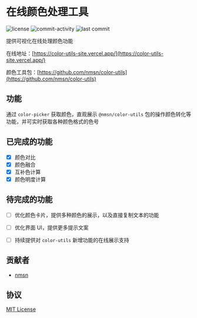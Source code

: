 # 在线颜色处理工具

![license](https://img.shields.io/github/license/nmsn/color-utils-site)
![commit-activity](https://img.shields.io/github/commit-activity/y/nmsn/color-utils-site)
![last commit](https://img.shields.io/github/last-commit/nmsn/color-utils-site)

提供可视化在线处理颜色功能

在线地址：[https://color-utils-site.vercel.app/](https://color-utils-site.vercel.app/)

颜色工具包：[https://github.com/nmsn/color-utils](https://github.com/nmsn/color-utils)

## 功能

通过 `color-picker` 获取颜色，直观展示 `@nmsn/color-utils` 包的操作颜色转化等功能，并可实时获取各种颜色格式的色号

## 已完成的功能

- [x] 颜色对比
- [x] 颜色融合
- [x] 互补色计算
- [x] 颜色明度计算

## 待完成的功能

- [ ] 优化颜色卡片，提供多种颜色的展示，以及直接复制文本的功能
- [ ] 优化界面 UI，提供更多提示文案
- [ ] 持续提供对 `color-utils` 新增功能的在线展示支持


## 贡献者

- [nmsn](https://github.com/nmsn)

## 协议

[MIT License](https://github.com/nmsn/color-utils-site/blob/main/LICENSE)

